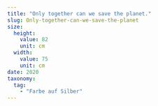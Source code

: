 ```yaml
---
title: "Only together can we save the planet."
slug: Only-together-can-we-save-the-planet
size:
  height:
    value: 82
    unit: cm
  width:
    value: 75
    unit: cm
date: 2020
taxonomy:
  tag:
    - "Farbe auf Silber"
---
```

